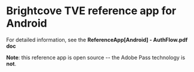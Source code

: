 Brightcove TVE reference app for Android
=========================

For detailed information, see the **ReferenceApp[Android] - AuthFlow.pdf doc**

**Note**: this reference app is open source -- the Adobe Pass technology is **not**.